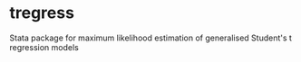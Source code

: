 # tregress
Stata package for maximum likelihood estimation of generalised Student's t regression models
